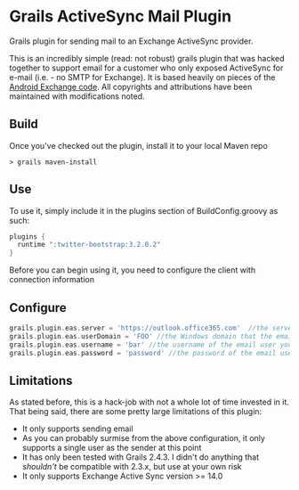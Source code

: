 Grails ActiveSync Mail Plugin
======================

Grails plugin for sending mail to an Exchange ActiveSync provider.

This is an incredibly simple (read: not robust) grails plugin that was hacked together to support email for a customer who only exposed ActiveSync for e-mail (i.e. - no SMTP for Exchange). It is based heavily on pieces of the [Android Exchange code](https://android.googlesource.com/platform/packages/apps/Exchange/). All copyrights and attributions have been maintained with modifications noted.

Build
--------
Once you've checked out the plugin, install it to your local Maven repo

```
> grails maven-install
```

Use
--------
To use it, simply include it in the plugins section of BuildConfig.groovy as such:

```groovy
plugins {
  runtime ":twitter-bootstrap:3.2.0.2"
}
```

Before you can begin using it, you need to configure the client with connection information

Configure
---------

```groovy
grails.plugin.eas.server = 'https://outlook.office365.com'  //the server on which your target ActiveSync service is hosted
grails.plugin.eas.userDomain = 'FOO' //the Windows domain that the email user you will be using belongs to
grails.plugin.eas.username = 'bar' //the username of the email user you intend to send emails as
grails.plugin.eas.password = 'password' //the password of the email user you intend to send emails as
```

Limitations
----------
As stated before, this is a hack-job with not a whole lot of time invested in it. That being said, there are some pretty large limitations of this plugin:

- It only supports sending email
- As you can probably surmise from the above configuration, it only supports a single user as the sender at this point
- It has only been tested with Grails 2.4.3. I didn't do anything that _shouldn't_ be compatible with 2.3.x, but use at your own risk
- It only supports Exchange Active Sync version >= 14.0
